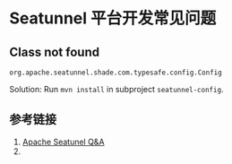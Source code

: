 # Seatunnel 平台开发常见问题


## Class not found

`org.apache.seatunnel.shade.com.typesafe.config.Config`

Solution: Run `mvn install` in subproject `seatunnel-config`.

## 参考链接
1. [Apache Seatunel Q&A](https://seatunnel.apache.org/docs/2.1.0/FAQ/#import-project-compiler-has-exception-class-not-found-orgapacheseatunnelshadecomtypesafeconfigconfig)
2. 